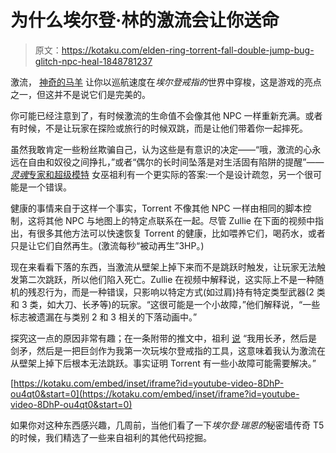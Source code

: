# 为什么埃尔登·林的激流会让你送命

> 原文：<https://kotaku.com/elden-ring-torrent-fall-double-jump-bug-glitch-npc-heal-1848781237>

激流， [神奇的马羊](https://kotaku.com/elden-ring-fromsoftware-horse-mount-torrent-souls-revie-1848652225) 让你以巡航速度在*埃尔登戒指的*世界中穿梭，这是游戏的亮点之一，但这并不是说它们是完美的。



你可能已经注意到了，有时候激流的生命值不会像其他 NPC 一样重新充满。或者有时候，不是让玩家在探险或旅行的时候双跳，而是让他们带着你一起摔死。

虽然我敢肯定一些粉丝欺骗自己，认为这些是有意识的决定——“哦，激流的心永远在自由和奴役之间挣扎，”或者“偶尔的长时间坠落是对生活固有陷阱的提醒”——[*灵魂*专家和超级模特](https://kotaku.com/bloodborne-first-person-mod-looks-very-impressive-1847491663) 女巫祖利有一个更实际的答案:一个是设计疏忽，另一个很可能是一个错误。

健康的事情来自于这样一个事实，Torrent 不像其他 NPC 一样由相同的脚本控制，这将其他 NPC 与地图上的特定点联系在一起。尽管 Zullie 在下面的视频中指出，有很多其他方法可以快速恢复 Torrent 的健康，比如喂养它们，喝药水，或者只是让它们自然再生。(激流每秒“被动再生”3HP。)

现在来看看下落的东西，当激流从壁架上掉下来而不是跳跃时触发，让玩家无法触发第二次跳跃，所以他们陷入死亡。Zullie 在视频中解释说，这实际上不是一种随机的残忍行为，而是一种错误，只影响以特定方式(如过肩)持有特定类型武器(2 类和 3 类，如大刀、长矛等)的玩家。“这很可能是一个小故障，”他们解释说，“一些标志被遗漏在与类别 2 和 3 相关的下落动画中。”

探究这一点的原因非常有趣；在一条附带的推文中，祖利 [说](https://twitter.com/ZullieTheWitch/status/1513562591125196805) “我用长矛，然后是剑矛，然后是一把巨剑作为我第一次玩埃尔登戒指的工具，这意味着我认为激流在从壁架上掉下后根本无法跳跃。事实证明 Torrent 有一些小故障可能需要解决。”

 [https://kotaku.com/embed/inset/iframe?id=youtube-video-8DhP-ou4qt0&start=0](https://kotaku.com/embed/inset/iframe?id=youtube-video-8DhP-ou4qt0&start=0) 

如果你对这种东西感兴趣，几周前，当他们看了一下*埃尔登·瑞恩的*秘密墙传奇 T5 的时候，我们精选了一些来自祖利的其他代码挖掘。